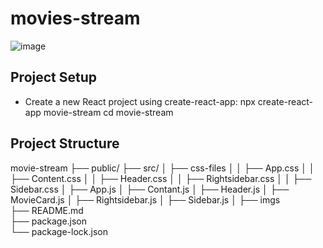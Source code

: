 # movies-stream
![image](https://github.com/user-attachments/assets/df104cb2-cdff-43b7-94bf-7af1bd0db4a7)
## Project Setup
- Create a new React project using create-react-app:
     npx create-react-app movie-stream
     cd movie-stream

## Project Structure
movie-stream
├── public/
├── src/
│   ├── css-files
│   │   ├── App.css
│   │   ├── Content.css 
│   │   ├── Header.css 
│   │   ├── Rightsidebar.css
│   │   ├── Sidebar.css
│   ├── App.js 
│   ├── Contant.js 
│   ├── Header.js 
│   ├── MovieCard.js
│   ├── Rightsidebar.js 
│   ├── Sidebar.js 
│   ├── imgs        
├── README.md                  
├── package.json                
└── package-lock.json

